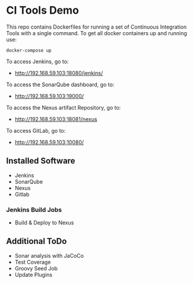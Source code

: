# CI Tools Demo

This repo contains Dockerfiles for running a set of Continuous Integration Tools with a single command.
To get all docker containers up and running use:

```
docker-compose up
```

To access Jenkins, go to:

- http://192.168.59.103:18080/jenkins/

To access the SonarQube dashboard, go to:

- http://192.168.59.103:19000/

To access the Nexus artifact Repository, go to:

- http://192.168.59.103:18081/nexus

To access GitLab, go to:

- http://192.168.59.103:10080/

## Installed Software

- Jenkins
- SonarQube
- Nexus
- Gitlab

### Jenkins Build Jobs

- Build & Deploy to Nexus

## Additional ToDo

- Sonar analysis with JaCoCo
- Test Coverage
- Groovy Seed Job
- Update Plugins
